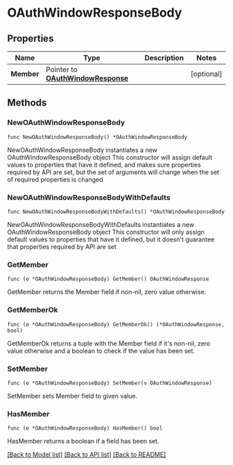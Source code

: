 # OAuthWindowResponseBody

## Properties

Name | Type | Description | Notes
------------ | ------------- | ------------- | -------------
**Member** | Pointer to [**OAuthWindowResponse**](OAuthWindowResponse.md) |  | [optional] 

## Methods

### NewOAuthWindowResponseBody

`func NewOAuthWindowResponseBody() *OAuthWindowResponseBody`

NewOAuthWindowResponseBody instantiates a new OAuthWindowResponseBody object
This constructor will assign default values to properties that have it defined,
and makes sure properties required by API are set, but the set of arguments
will change when the set of required properties is changed

### NewOAuthWindowResponseBodyWithDefaults

`func NewOAuthWindowResponseBodyWithDefaults() *OAuthWindowResponseBody`

NewOAuthWindowResponseBodyWithDefaults instantiates a new OAuthWindowResponseBody object
This constructor will only assign default values to properties that have it defined,
but it doesn't guarantee that properties required by API are set

### GetMember

`func (o *OAuthWindowResponseBody) GetMember() OAuthWindowResponse`

GetMember returns the Member field if non-nil, zero value otherwise.

### GetMemberOk

`func (o *OAuthWindowResponseBody) GetMemberOk() (*OAuthWindowResponse, bool)`

GetMemberOk returns a tuple with the Member field if it's non-nil, zero value otherwise
and a boolean to check if the value has been set.

### SetMember

`func (o *OAuthWindowResponseBody) SetMember(v OAuthWindowResponse)`

SetMember sets Member field to given value.

### HasMember

`func (o *OAuthWindowResponseBody) HasMember() bool`

HasMember returns a boolean if a field has been set.


[[Back to Model list]](../README.md#documentation-for-models) [[Back to API list]](../README.md#documentation-for-api-endpoints) [[Back to README]](../README.md)


